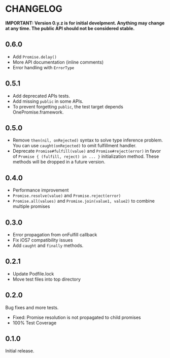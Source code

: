 # CHANGELOG

**IMPORTANT: Version 0.y.z is for initial develpment. Anything may change at any time. The public API should not be considered stable.**

## 0.6.0

- Add `Promise.delay()`
- More API documentation (inline comments)
- Error handling with `ErrorType`

## 0.5.1

- Add deprecated APIs tests.
- Add missing `public` in some APIs.
- To prevent forgetting `public`, the test target depends OnePromise.framework.

## 0.5.0

- Remove `then(nil, onRejected)` syntax to solve type inference problem. You can use `caught(onRejected)` to omit fulfillment handler.
- Deprecate `Promise#fulfill(value)` and `Promise#reject(error)` in favor of `Promise { (fulfill, reject) in ... }` initialization method. These methods will be dropped in a future version.

## 0.4.0

- Performance improvement
- `Promise.resolve(value)` and `Promise.reject(error)`
- `Promise.all(values)` and `Promise.join(value1, value2)` to combine multiple promises

## 0.3.0

- Error propagation from onFulfill callback
- Fix iOS7 compatibility issues
- Add `caught` and `finally` methods.

## 0.2.1

- Update Podfile.lock
- Move test files into top directory

## 0.2.0

Bug fixes and more tests.

- Fixed: Promise resolution is not propagated to child promises
- 100% Test Coverage

## 0.1.0

Initial release.
